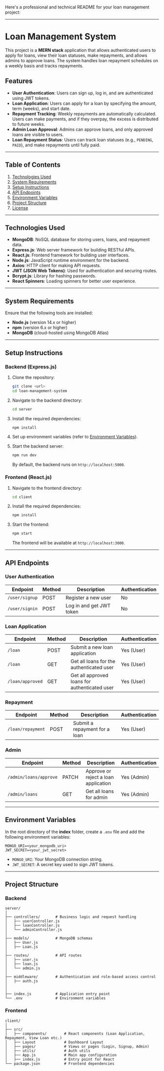 Here's a professional and technical README for your loan management project:

---

# Loan Management System

This project is a **MERN stack** application that allows authenticated users to apply for loans, view their loan statuses, make repayments, and allows admins to approve loans. The system handles loan repayment schedules on a weekly basis and tracks repayments.

## Features

- **User Authentication**: Users can sign up, log in, and are authenticated using JWT tokens.
- **Loan Application**: Users can apply for a loan by specifying the amount, term (weeks), and start date.
- **Repayment Tracking**: Weekly repayments are automatically calculated. Users can make payments, and if they overpay, the excess is distributed to future weeks.
- **Admin Loan Approval**: Admins can approve loans, and only approved loans are visible to users.
- **Loan Repayment Status**: Users can track loan statuses (e.g., `PENDING`, `PAID`), and make repayments until fully paid.

---

## Table of Contents
1. [Technologies Used](#technologies-used)
2. [System Requirements](#system-requirements)
3. [Setup Instructions](#setup-instructions)
4. [API Endpoints](#api-endpoints)
5. [Environment Variables](#environment-variables)
6. [Project Structure](#project-structure)
7. [License](#license)

---

## Technologies Used

- **MongoDB**: NoSQL database for storing users, loans, and repayment data.
- **Express.js**: Web server framework for building RESTful APIs.
- **React.js**: Frontend framework for building user interfaces.
- **Node.js**: JavaScript runtime environment for the backend.
- **Axios**: HTTP client for making API requests.
- **JWT (JSON Web Tokens)**: Used for authentication and securing routes.
- **Bcrypt.js**: Library for hashing passwords.
- **React Spinners**: Loading spinners for better user experience.

---

## System Requirements

Ensure that the following tools are installed:

- **Node.js** (version 14.x or higher)
- **npm** (version 6.x or higher)
- **MongoDB** (cloud-hosted using MongoDB Atlas)

---

## Setup Instructions

### Backend (Express.js)

1. Clone the repository:
   ```bash
   git clone <url>
   cd loan-management-system
   ```

2. Navigate to the backend directory:
   ```bash
   cd server
   ```

3. Install the required dependencies:
   ```bash
   npm install
   ```

4. Set up environment variables (refer to [Environment Variables](#environment-variables)).

5. Start the backend server:
   ```bash
   npm run dev
   ```

   By default, the backend runs on `http://localhost:5000`.

### Frontend (React.js)

1. Navigate to the frontend directory:
   ```bash
   cd client
   ```

2. Install the required dependencies:
   ```bash
   npm install
   ```

3. Start the frontend:
   ```bash
   npm start
   ```

   The frontend will be available at `http://localhost:3000`.

---

## API Endpoints

### User Authentication

| Endpoint            | Method | Description                      | Authentication |
|---------------------|--------|----------------------------------|----------------|
| `/user/signup`      | POST   | Register a new user              | No             |
| `/user/signin`      | POST   | Log in and get JWT token         | No             |

### Loan Application

| Endpoint            | Method | Description                                  | Authentication |
|---------------------|--------|----------------------------------------------|----------------|
| `/loan`             | POST   | Submit a new loan application                | Yes (User)     |
| `/loan`             | GET    | Get all loans for the authenticated user      | Yes (User)     |
| `/loan/approved`    | GET    | Get all approved loans for authenticated user | Yes (User)     |

### Repayment

| Endpoint            | Method | Description                            | Authentication |
|---------------------|--------|----------------------------------------|----------------|
| `/loan/repayment`   | POST   | Submit a repayment for a loan          | Yes (User)     |

### Admin

| Endpoint            | Method | Description                            | Authentication |
|---------------------|--------|----------------------------------------|----------------|
|`/admin/loans/approve`| PATCH | Approve or reject a loan application   | Yes (Admin)    |
|`/admin/loans`       | GET    | Get all loans for admin                | Yes (Admin)    |

---

## Environment Variables

In the root directory of the **index** folder, create a `.env` file and add the following environment variables:

```plaintext
MONGO_URI=<your_mongodb_uri>
JWT_SECRET=<your_jwt_secret>
```

- `MONGO_URI`: Your MongoDB connection string.
- `JWT_SECRET`: A secret key used to sign JWT tokens.

---

## Project Structure

### Backend

```
server/
│
├── controllers/       # Business logic and request handling
│   ├── userController.js
│   ├── loanController.js
│   └── adminController.js
│
├── models/            # MongoDB schemas
│   ├── User.js
│   ├── Loan.js
│
├── routes/            # API routes
│   ├── user.js
│   ├── loan.js
│   └── admin.js
│
├── middleware/        # Authentication and role-based access control
│   ├── auth.js
│
│
├── index.js           # Application entry point
└── .env               # Environment variables
```

### Frontend

```
client/
│
├── src/
│   ├── components/        # React components (Loan Application, Repayment, View Loan etc.)
│   ├── Layout             # Dashboard Layout
│   ├── pages/             # Views or pages (Login, Signup, Admin)
│   ├── utils/             # Auth utils
│   ├── App.js             # Main app configuration
│   ├── index.js           # Entry point for React
└── package.json           # Frontend dependencies
```



